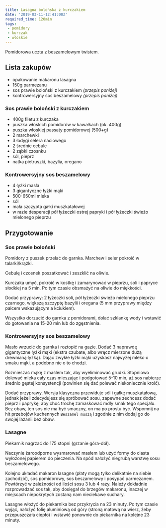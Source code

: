 ```yaml
---
title: Lasagna bolońska z kurczakiem
date: '2019-03-11-12:41:00Z'
required_time: 120min
tags:
 - pomidory
 - kurczak
 - włoskie
---
```


Pomidorowa uczta z beszamelowym twistem.

<!---- splitter ---->

## Lista zakupów

- opakowanie makaronu lasagna
- 150g parmezanu
- sos prawie boloński z kurczakiem *(przepis poniżej)*
- kontrowersyjny sos beszamelowy *(przepis poniżej)*

### Sos prawie boloński z kurczakiem
- 400g filetu z kurczaka
- puszka włoskich pomidorów w kawałkach (ok. 400g)
- puszka włoskiej passaty pomidorowej (500+g)
- 2 marchewki
- 3 łodygi selera naciowego
- 2 średnie cebule
- 2 ząbki czosnku
- sól, pieprz
- natka pietruszki, bazylia, oregano

### Kontrowersyjny sos beszamelowy
- 4 łyżki masła
- 3 gigantyczne łyżki mąki
- 500-650ml mleka
- sól
- mała szczypta gałki muszkatałowej
- w razie desperacji pół łyżeczki ostrej papryki i pół łyżeczki świeżo mielonego pieprzu

<!---- splitter ---->

## Przygotowanie

### Sos prawie boloński

Pomidory z puszek przelać do garnka. Marchew i seler pokroić w talarki/krążki.

Cebulę i czosnek poszatkować i zeszklić na oliwie.

Kurczaka umyć, pokroić w kostkę i zamarynować w pieprzu, soli i papryce słodkiej na 5 min. Po tym czasie obsmażyć na oliwie do miękkości.

Dodać przyprawy: 2 łyżeczki soli, pół łyżeczki świeżo mielonego pieprzu czarnego, większą szczyptę bazylii i oregana (5 mm przyprawy między palcem wskazującym a kciukiem).

Wszystko dorzucić do garnka z pomidorami, dolać szklankę wody i wstawić do gotowania na 15-20 min lub do zgęstnienia.

### Kontrowersyjny sos beszamelowy

Masło wrzucić do garnka i roztopić na gazie. Dodać 3 naprawdę gigantyczne łyżki mąki (ekstra czubate, albo wręcz mierzone dużą drewnianą łyżką). Dając zwykłe łyżki mąki uzyskasz najwyżej mleko o smaku mąki, a podobno nie o to chodzi.

Rozmieszać mąkę z masłem tak, aby wyeliminować grudki. Stopniowo dolewać mleka cały czas mieszając i podgotować 5-10 min, aż sos nabierze średnio gęstej konsystencji (powinien się dać polewać niekoniecznie kroić).

Dodać przyprawy.
Wersja klasyczna przewiduje sól i gałkę muszkatałową, jednak jeżeli zdecydujesz się spróbować sosu, zapewne zechcesz dodać pieprz i paprykę, aby choć trochę zamaskować mdły smak tego specjału.
Bez obaw, ten sos nie ma być smaczny, on ma po prostu być. Wspomnij na hit przebojów kuchennych `Beszamel muszą` i zgodnie z nim dodaj go do swojej lazanii bez obaw.

### Lasagne

Piekarnik nagrzać do 175 stopni (grzanie góra-dół).

Naczynie żaroodporne wysmarować masłem lub użyć formy do ciasta wyłożonej papierem do pieczenia. Na spód nałożyć niegrubą warstwę sosu beszamelowego.

Kolejno układać makaron lasagne (płaty mogą tylko delikatnie na siebie zachodzić), sos pomidorowy, sos beszamelowy i posypać parmezanem.
Powtórzyć w zależności od ilości sosu 3 lub 4 razy.
Należy dokładnie rozprowadzać sos tak, aby dosięgał do brzegów makaronu, inaczej w miejscach niepokrytych zostaną nam nieciekawe suchary.

Lasagne włożyć do piekarnika bez przykrycia na 23 minuty.
Po tym czasie wyjąć, nałożyć folię aluminiową od góry (stroną matową na wierz, żeby przepuszczała ciepło) i wstawić ponownie do piekarnika na kolejne 23 minuty.


